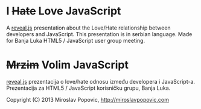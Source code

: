 # I ~~Hate~~ Love JavaScript

A [reveal.js](http://lab.hakim.se/reveal-js/) presentation about the Love/Hate relationship between developers and JavaScript. This presentation is in serbian language. Made for Banja Luka HTML5 / JavaScript user group meeting.

# ~~Mrzim~~ Volim JavaScript

[reveal.js](http://lab.hakim.se/reveal-js/) prezentacija o love/hate odnosu između developera i JavaScript-a. Prezentacija za HTML5 / JavaScript korisničku grupu, Banja Luka.

Copyright (C) 2013 Miroslav Popovic, http://miroslavpopovic.com
